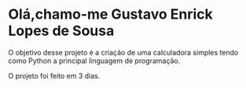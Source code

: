 # Olá,chamo-me Gustavo Enrick Lopes de Sousa
<p>
  O objetivo desse projeto é a criação de uma calculadora simples tendo como Python a principal linguagem de programação. 
</p>
<p>
  O projeto foi feito em 3 dias.
</p>
